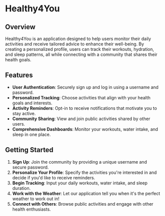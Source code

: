 # Healthy4You

## Overview

Healthy4You is an application designed to help users monitor their daily activities and receive tailored advice to enhance their well-being. By creating a personalized profile, users can track their workouts, hydration, and sleep patterns, all while connecting with a community that shares their health goals.

## Features

- **User Authentication**: Securely sign up and log in using a username and password.
- **Personalized Tracking**: Choose activities that align with your health goals and interests.
- **Activity Reminders**: Opt-in to receive notifications that motivate you to stay active.
- **Community Sharing**: View and join public activities shared by other users.
- **Comprehensive Dashboards**: Monitor your workouts, water intake, and sleep in one place.

## Getting Started

1. **Sign Up**: Join the community by providing a unique username and secure password.
2. **Personalize Your Profile**: Specify the activities you're interested in and decide if you'd like to receive reminders.
3. **Begin Tracking**: Input your daily workouts, water intake, and sleep duration.
4. **Work with the Weather**: Let our application tell you when it's the perfect weather to work out in!
5. **Connect with Others**: Browse public activities and engage with other health enthusiasts.




